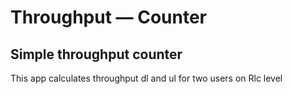 # Throughput — Counter

## Simple throughput counter 
This app calculates throughput dl and ul for two users on Rlc level

